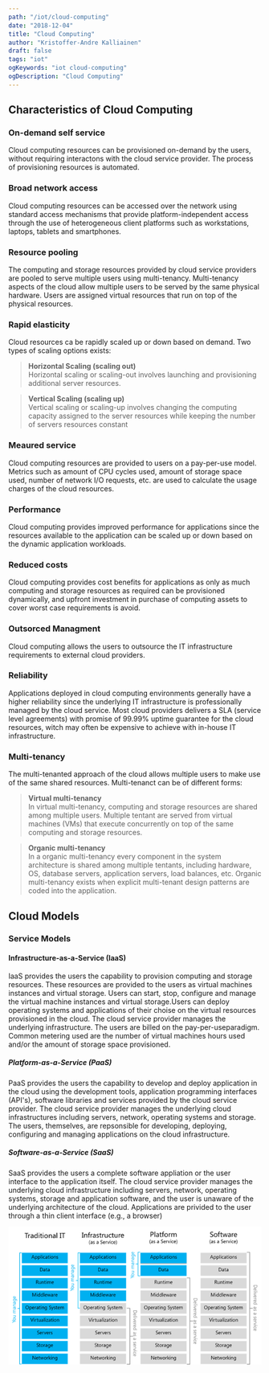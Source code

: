 ```yaml
---
path: "/iot/cloud-computing"
date: "2018-12-04"
title: "Cloud Computing"
author: "Kristoffer-Andre Kalliainen"
draft: false
tags: "iot"
ogKeywords: "iot cloud-computing"
ogDescription: "Cloud Computing"
---
```


## Characteristics of Cloud Computing

### On-demand self service

Cloud computing resources can be provisioned on-demand by the users, without requiring interactons with the cloud service provider. The process of provisioning resources is automated.

### Broad network access

Cloud computing resources can be accessed over the network using standard access mechanisms that provide platform-independent access through the use of heterogeneous client platforms such as workstations, laptops, tablets and smartphones.

### Resource pooling

The computing and storage resources provided by cloud service providers are pooled to serve multiple users using multi-tenancy. Multi-tenancy aspects of the cloud allow multiple users to be served by the same physical hardware. Users are assigned virtual resources that run on top of the physical resources.

### Rapid elasticity

Cloud resources ca be rapidly scaled up or down based on demand. Two types of scaling options exists:
 
>**Horizontal Scaling (scaling out)**  
> Horizontal scaling or scaling-out involves launching and provisioning additional server resources.

> **Vertical Scaling (scaling up)**  
> Vertical scaling or scaling-up involves changing the computing capacity assigned to the server resources while keeping the number of servers resources constant

### Meaured service

Cloud computing resources are provided to users on a pay-per-use model. Metrics such as amount of CPU cycles used, amount of storage space used, number of network I/O requests, etc. are used to calculate the usage charges of the cloud resources.

### Performance

Cloud computing provides improved performance for applications since the resources available to the application can be scaled up or down based on the dynamic application workloads.

### Reduced costs

Cloud computing provides cost benefits for applications as only as much computing and storage resources as required can be provisioned dynamically, and upfront investment in purchase of computing assets to cover worst case requirements is avoid.

### Outsorced Managment

Cloud computing allows the users to outsource the IT infrastructure requirements to external cloud providers.

### Reliability

Applications deployed in cloud computing environments generally have a higher reliability since the underlying IT infrastructure is professionally managed by the cloud service. Most cloud providers delivers a SLA (service level agreements) with promise of 99.99% uptime guarantee for the cloud resources, witch may often be expensive to achieve with in-house IT infrastructure.

### Multi-tenancy

The multi-tenanted approach of the cloud allows multiple users to make use of the same shared resources. Multi-tenanct can be of different forms:

> **Virtual multi-tenancy**  
> In virtual multi-tenancy, computing and storage resources are shared among multiple users. Multiple tentant are served from virtual machines (VMs) that execute concurrently on top of the same computing and storage resources.

> **Organic multi-tenancy**  
> In a organic multi-tenancy every component in the system architecture is shared among multiple tentants, including hardware, OS, database servers, application servers, load balances, etc. Organic multi-tenancy exists when explicit multi-tenant design patterns are coded into the application.

## Cloud Models

### Service Models

#### Infrastructure-as-a-Service (IaaS)

IaaS provides the users the capability to provision computing and storage resources. These resources are provided to the users as virtual machines instances and virtual storage. Users can start, stop, configure and manage the virtual machine instances and virtual storage.Users can deploy operating systems and applications of their choise on the virtual resources provisioned in the cloud. The cloud service provider manages the underlying infrastructure. The users are billed on the pay-per-useparadigm. Common metering used are the number of virtual machines hours used and/or the amount of storage space provisioned.

##### Platform-as-a-Service (PaaS)

PaaS provides the users the capability to develop and deploy application in the cloud using the development tools, application programming interfaces (API's), software libraries and services provided by the cloud service provider. The cloud service provider manages the underlying cloud infrastructures including servers, network, operating systems and storage. The users, themselves, are repsonsible for developing, deploying, configuring and managing applications on the cloud infrastructure.

##### Software-as-a-Service (SaaS)

SaaS provides the users a complete software appliation or the user interface to the application itself. The cloud service provider manages the underlying cloud infrastructure including servers, network, operating systems, storage and application software, and the user is unaware of the underlying architecture of the cloud. Applications are privided to the user through a thin client interface (e.g., a browser)

![cloud-service-models](cloud-sevice-models.png)
